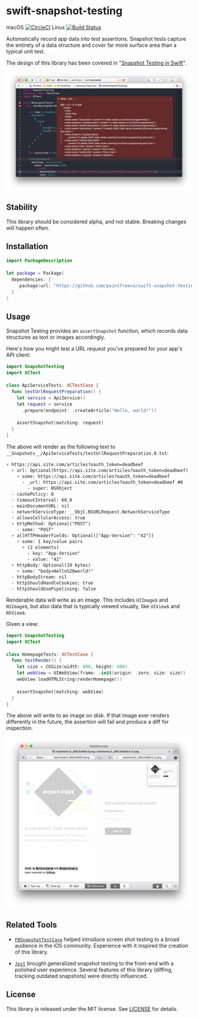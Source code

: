 # swift-snapshot-testing

macOS [![CircleCI](https://circleci.com/gh/pointfreeco/swift-snapshot-testing.svg?style=svg)](https://circleci.com/gh/pointfreeco/swift-snapshot-testing) Linux [![Build Status](https://travis-ci.org/pointfreeco/swift-snapshot-testing.svg)](https://travis-ci.org/pointfreeco/swift-snapshot-testing)

Automatically record app data into test assertions. Snapshot tests capture the entirety of a data structure and cover far more surface area than a typical unit test.

The design of this library has been covered in "[Snapshot Testing in Swift](http://www.stephencelis.com/2017/09/snapshot-testing-in-swift)".

![An example of a snapshot failure in Xcode.](.github/snapshot-test.png)

## Stability

This library should be considered alpha, and not stable. Breaking changes will happen often.

## Installation

```swift
import PackageDescription

let package = Package(
  dependencies: [
    .package(url: "https://github.com/pointfreeco/swift-snapshot-testing.git", .branch("master")),
  ]
)
```

## Usage

Snapshot Testing provides an `assertSnapshot` function, which records data structures as text or images accordingly.

Here's how you might test a URL request you've prepared for your app's API client:

```swift
import SnapshotTesting
import XCTest

class ApiServiceTests: XCTestCase {
  func testUrlRequestPreparation() {
    let service = ApiService()
    let request = service
      .prepare(endpoint: .createArticle("Hello, world!"))

    assertSnapshot(matching: request)
  }
}
```

The above will render as the following text to `__Snapshots__/ApiServiceTests/testUrlRequestPreparation.0.txt`:

```
▿ https://api.site.com/articles?oauth_token=deadbeef
  ▿ url: Optional(https://api.site.com/articles?oauth_token=deadbeef)
    ▿ some: https://api.site.com/articles?oauth_token=deadbeef
      - _url: https://api.site.com/articles?oauth_token=deadbeef #0
        - super: NSObject
  - cachePolicy: 0
  - timeoutInterval: 60.0
  - mainDocumentURL: nil
  - networkServiceType: __ObjC.NSURLRequest.NetworkServiceType
  - allowsCellularAccess: true
  ▿ httpMethod: Optional("POST")
    - some: "POST"
  ▿ allHTTPHeaderFields: Optional(["App-Version": "42"])
    ▿ some: 1 key/value pairs
      ▿ (2 elements)
        - key: "App-Version"
        - value: "42"
  ▿ httpBody: Optional(19 bytes)
    ▿ some: "body=Hello%20world!"
  - httpBodyStream: nil
  - httpShouldHandleCookies: true
  - httpShouldUsePipelining: false
```

Renderable data will write as an image. This includes `UIImage`s and `NSImage`s, but also data that is typically viewed visually, like `UIView`s and `NSView`s.

Given a view:

``` swift
import SnapshotTesting
import XCTest

class HomepageTests: XCTestCase {
  func testRender() {
    let size = CGSize(width: 800, height: 600)
    let webView = UIWebView(frame: .init(origin: .zero, size: size))
    webView.loadHTMLString(renderHomepage())

    assertSnapshot(matching: webView)
  }
}
```

The above will write to an image on disk. If that image ever renders differently in the future, the assertion will fail and produce a diff for inspection.

![A screen shot failure.](.github/kaleidoscope-diff.png)


## Related Tools

  - [`FBSnapshotTestCase`](https://github.com/facebook/ios-snapshot-test-case) helped introduce screen shot testing to a broad audience in the iOS community. Experience with it inspired the creation of this library.

  - [`Jest`](http://facebook.github.io/jest/) brought generalized snapshot testing to the front-end with a polished user experience. Several features of this library (diffing, tracking outdated snapshots) were directly influenced.


## License

This library is released under the MIT license. See [LICENSE](LICENSE) for details.
